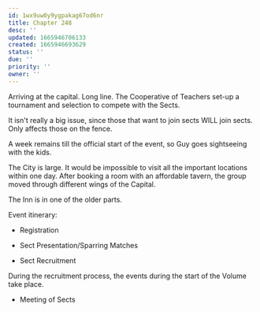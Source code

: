 ```yaml
---
id: 1wx9uw0y9ygpakag67od6nr
title: Chapter 248
desc: ''
updated: 1665946706133
created: 1665946693629
status: ''
due: ''
priority: ''
owner: ''
---
```


Arriving at the capital. Long line. The Cooperative of Teachers set-up a tournament and selection to compete with the Sects.

It isn't really a big issue, since those that want to join sects WILL join sects. Only affects those on the fence.

A week remains till the official start of the event, so Guy goes sightseeing with the kids.

The City is large. It would be impossible to visit all the important locations within one day. After booking a room with an affordable tavern, the group moved through different wings of the Capital.

The Inn is in one of the older parts.

Event itinerary:
 - Registration

 - Sect Presentation/Sparring Matches
 - Sect Recruitment

During the recruitment process, the events during the start of the Volume take place.

 - Meeting of Sects